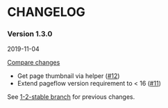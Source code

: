 # CHANGELOG

### Version 1.3.0

2019-11-04

[Compare changes](https://github.com/codevise/pageflow-new-pages-box/compare/1-2-stable...v1.3.0)

- Get page thumbnail via helper
  ([#12](https://github.com/codevise/pageflow-new-pages-box/pull/12))
- Extend pageflow version requirement to < 16
  ([#11](https://github.com/codevise/pageflow-new-pages-box/pull/11))

See
[1-2-stable branch](https://github.com/codevise/pageflow-new-pages-box/blob/1-2-stable/CHANGELOG.md)
for previous changes.
